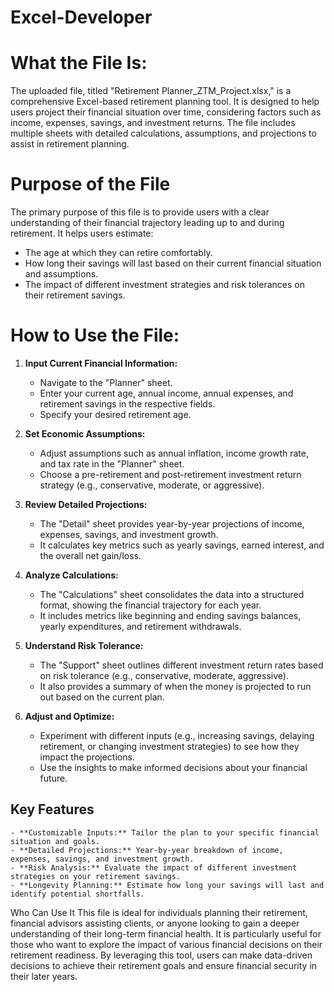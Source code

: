 # Excel-Developer

# What the File Is:

The uploaded file, titled "Retirement Planner_ZTM_Project.xlsx," is a comprehensive Excel-based retirement planning tool. It is designed to help users project their financial situation over time, considering factors such as income, expenses, savings, and investment returns. The file includes multiple sheets with detailed calculations, assumptions, and projections to assist in retirement planning.

# Purpose of the File

The primary purpose of this file is to provide users with a clear understanding of their financial trajectory leading up to and during retirement.
It helps users estimate:
 - The age at which they can retire comfortably.
 - How long their savings will last based on their current financial situation and assumptions.
 - The impact of different investment strategies and risk tolerances on their retirement savings.

# How to Use the File:

1. **Input Current Financial Information:**
   - Navigate to the "Planner" sheet.
   - Enter your current age, annual income, annual expenses, and retirement savings in the respective fields.
   - Specify your desired retirement age.

2. **Set Economic Assumptions:**
    - Adjust assumptions such as annual inflation, income growth rate, and tax rate in the "Planner" sheet.
    - Choose a pre-retirement and post-retirement investment return strategy (e.g., conservative, moderate, or aggressive).

3. **Review Detailed Projections:**
    - The "Detail" sheet provides year-by-year projections of income, expenses, savings, and investment growth.
    - It calculates key metrics such as yearly savings, earned interest, and the overall net gain/loss.

4. **Analyze Calculations:**
    - The "Calculations" sheet consolidates the data into a structured format, showing the financial trajectory for each year.
    - It includes metrics like beginning and ending savings balances, yearly expenditures, and retirement withdrawals.

5. **Understand Risk Tolerance:**
    - The "Support" sheet outlines different investment return rates based on risk tolerance (e.g., conservative, moderate, aggressive).
    - It also provides a summary of when the money is projected to run out based on the current plan.

6. **Adjust and Optimize:**
    - Experiment with different inputs (e.g., increasing savings, delaying retirement, or changing investment strategies) to see how they impact the projections.
    - Use the insights to make informed decisions about your financial future.
      
## Key Features
    - **Customizable Inputs:** Tailor the plan to your specific financial situation and goals.
    - **Detailed Projections:** Year-by-year breakdown of income, expenses, savings, and investment growth.
    - **Risk Analysis:** Evaluate the impact of different investment strategies on your retirement savings.
    - **Longevity Planning:** Estimate how long your savings will last and identify potential shortfalls.

Who Can Use It
This file is ideal for individuals planning their retirement, financial advisors assisting clients, or anyone looking to gain a deeper understanding of their long-term financial health. It is particularly useful for those who want to explore the impact of various financial decisions on their retirement readiness.
By leveraging this tool, users can make data-driven decisions to achieve their retirement goals and ensure financial security in their later years.
